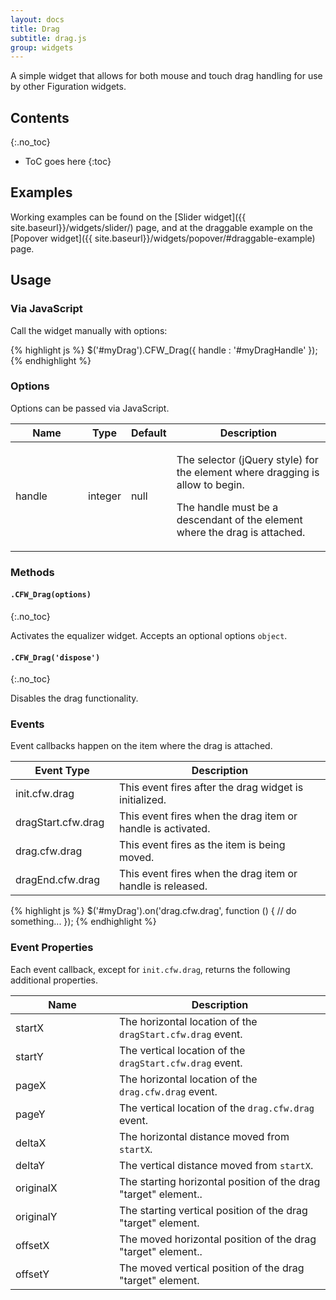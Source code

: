 ```yaml
---
layout: docs
title: Drag
subtitle: drag.js
group: widgets
---
```


A simple widget that allows for both mouse and touch drag handling for use by other Figuration widgets.

## Contents
{:.no_toc}

* ToC goes here
{:toc}

## Examples

Working examples can be found on the [Slider widget]({{ site.baseurl}}/widgets/slider/) page, and at the draggable example on the [Popover widget]({{ site.baseurl}}/widgets/popover/#draggable-example) page.

## Usage

### Via JavaScript

Call the widget manually with options:

{% highlight js %}
$('#myDrag').CFW_Drag({
    handle : '#myDragHandle'
});
{% endhighlight %}

### Options

Options can be passed via JavaScript.

<div class="table-responsive">
    <table class="table table-bordered table-striped">
    <thead>
        <tr>
            <th style="width: 100px;">Name</th>
            <th style="width: 50px;">Type</th>
            <th style="width: 50px;">Default</th>
            <th>Description</th>
        </tr>
    </thead>
    <tbody>
        <tr>
            <td>handle</td>
            <td>integer</td>
            <td>null</td>
            <td>
                <p>The selector (jQuery style) for the element where dragging is allow to begin.</p>
                <p>The handle must be a descendant of the element where the drag is attached.</p>
            </td>
        </tr>
    </tbody>
    </table>
</div> <!-- /.table-responsive -->

### Methods

#### `.CFW_Drag(options)`
{:.no_toc}

Activates the equalizer widget. Accepts an optional options `object`.

#### `.CFW_Drag('dispose')`
{:.no_toc}

Disables the drag functionality.

### Events

Event callbacks happen on the item where the drag is attached.

<div class="table-responsive">
    <table class="table table-bordered table-striped">
    <thead>
        <tr>
            <th style="width: 150px;">Event Type</th>
            <th>Description</th>
        </tr>
    </thead>
    <tbody>
        <tr>
            <td>init.cfw.drag</td>
            <td>This event fires after the drag widget is initialized.</td>
        </tr>
        <tr>
            <td>dragStart.cfw.drag</td>
            <td>This event fires when the drag item or handle is activated.</td>
        </tr>
        <tr>
            <td>drag.cfw.drag</td>
            <td>This event fires as the item is being moved.</td>
        </tr>
        <tr>
            <td>dragEnd.cfw.drag</td>
            <td>This event fires when the drag item or handle is released.</td>
        </tr>
    </tbody>
    </table>
</div> <!-- /.table-responsive -->

{% highlight js %}
$('#myDrag').on('drag.cfw.drag', function () {
  // do something...
});
{% endhighlight %}

### Event Properties

Each event callback, except for `init.cfw.drag`, returns the following additional properties.

<div class="table-responsive">
    <table class="table table-bordered table-striped">
    <thead>
        <tr>
            <th style="width: 150px;">Name</th>
            <th>Description</th>
        </tr>
    </thead>
    <tbody>
        <tr>
            <td>startX</td>
            <td>The horizontal location of the <code>dragStart.cfw.drag</code> event.</td>
        </tr>
        <tr>
            <td>startY</td>
            <td>The vertical location of the <code>dragStart.cfw.drag</code> event.</td>
        </tr>
        <tr>
            <td>pageX</td>
            <td>The horizontal location of the <code>drag.cfw.drag</code> event.</td>
        </tr>
        <tr>
            <td>pageY</td>
            <td>The vertical location of the <code>drag.cfw.drag</code> event.</td>
        </tr>
        <tr>
            <td>deltaX</td>
            <td>The horizontal distance moved from <code>startX</code>.</td>
        </tr>
        <tr>
            <td>deltaY</td>
            <td>The vertical distance moved from <code>startX</code>.</td>
        </tr>
        <tr>
            <td>originalX</td>
            <td>The starting horizontal position of the drag "target" element..</td>
        </tr>
        <tr>
            <td>originalY</td>
            <td>The starting vertical position of the drag "target" element.</td>
        </tr>
        <tr>
            <td>offsetX</td>
            <td>The moved horizontal position of the drag "target" element..</td>
        </tr>
        <tr>
            <td>offsetY</td>
            <td>The moved vertical position of the drag "target" element.</td>
        </tr>
    </tbody>
    </table>
</div> <!-- /.table-responsive -->